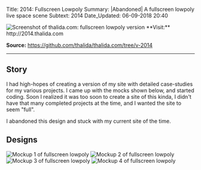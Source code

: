 Title:          2014: Fullscreen Lowpoly
Summary:        |Abandoned| A fullscreen lowpoly live space scene
Subtext:        2014
Date_Updated:   06-09-2018 20:40

<img alt="Screenshot of thalida.com: fullscreen lowpoly version" src="/static/images/posts/meta-history/2014/screenshot.png" class="img--block">
**Visit:**
http://2014.thalida.com

**Source:**
https://github.com/thalida/thalida.com/tree/v-2014

---

## Story
I had high-hopes of creating a version of my site with detailed case-studies for my various projects. I came up with the mocks shown below, and started coding. Soon I realized it was too soon to create a site of this kinda, I didn't have that many completed projects at the time, and I wanted the site to seem "full".

I abandoned this design and stuck with my current site of the time.

## Designs
<img alt="Mockup 1 of fullscreen lowpoly" src="/static/images/posts/meta-history/2014/mock.1.png" class="img--block">
<img alt="Mockup 2 of fullscreen lowpoly" src="/static/images/posts/meta-history/2014/mock.2.png" class="img--block">
<img alt="Mockup 3 of fullscreen lowpoly" src="/static/images/posts/meta-history/2014/mock.3.png" class="img--block">
<img alt="Mockup 4 of fullscreen lowpoly" src="/static/images/posts/meta-history/2014/mock.4.png" class="img--block">
